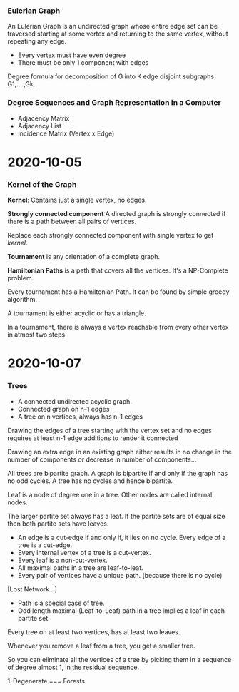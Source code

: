 ### Eulerian Graph

An Eulerian Graph is an undirected graph whose entire edge set can be
traversed starting at some vertex and returning to the same vertex,
without repeating any edge.

- Every vertex must have even degree
- There must be only 1 component with edges

Degree formula for decomposition of G into K edge disjoint subgraphs
G1,....,Gk.

### Degree Sequences and Graph Representation in a Computer

- Adjacency Matrix
- Adjacency List
- Incidence Matrix (Vertex x Edge)

# 2020-10-05

### Kernel of the Graph
**Kernel**: Contains just a single vertex, no edges.

**Strongly connected component**:A directed graph is
strongly connected if there is a path between all pairs of vertices.

Replace each strongly connected component with single vertex to get 
_kernel_.

**Tournament** is any orientation of a complete graph.

**Hamiltonian Paths** is a path that covers all the vertices.
It's a NP-Complete problem.

Every tournament has a Hamiltonian Path. It can be found by
simple greedy algorithm.

A tournament is either acyclic or has a triangle.

In a tournament, there is always a vertex reachable from every
other vertex in atmost two steps.

# 2020-10-07

### Trees
- A connected undirected acyclic graph.
- Connected graph on n-1 edges
- A tree on n vertices, always has n-1 edges

Drawing the edges of a tree starting with the vertex set
and no edges requires at least n-1 edge additions to
render it connected

Drawing an extra edge in an existing graph either
results in no change in the number of components or
decrease in number of components...

All trees are bipartite graph. A graph is bipartite if and only if
the graph has no odd cycles. A tree has no cycles and hence bipartite.

Leaf is a node of degree one in a tree. Other nodes are called
internal nodes.

The larger partite set always has a leaf. If the partite sets are of
equal size then both partite sets have leaves.

- An edge is a cut-edge if and only if, it lies on no cycle. Every
edge of a tree is a cut-edge.
- Every internal vertex of a tree is a cut-vertex.
- Every leaf is a non-cut-vertex.
- All maximal paths in a tree are leaf-to-leaf.
- Every pair of vertices have a unique path. (because there is no cycle)

[Lost Network...]

- Path is a special case of tree.
- Odd length maximal (Leaf-to-Leaf) path in a tree implies
a leaf in each partite set.

Every tree on at least two vertices, has at least two leaves.

Whenever you remove a leaf from a tree, you get a smaller tree.

So you can eliminate all the vertices of a tree by picking them in a
sequence of degree almost 1, in the residual sequence.

1-Degenerate === Forests
